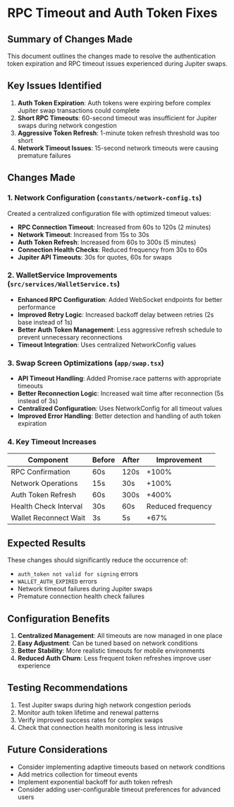 # RPC Timeout and Auth Token Fixes

## Summary of Changes Made

This document outlines the changes made to resolve the authentication token expiration and RPC timeout issues experienced during Jupiter swaps.

## Key Issues Identified

1. **Auth Token Expiration**: Auth tokens were expiring before complex Jupiter swap transactions could complete
2. **Short RPC Timeouts**: 60-second timeout was insufficient for Jupiter swaps during network congestion
3. **Aggressive Token Refresh**: 1-minute token refresh threshold was too short
4. **Network Timeout Issues**: 15-second network timeouts were causing premature failures

## Changes Made

### 1. Network Configuration (`constants/network-config.ts`)
Created a centralized configuration file with optimized timeout values:
- **RPC Connection Timeout**: Increased from 60s to 120s (2 minutes)
- **Network Timeout**: Increased from 15s to 30s
- **Auth Token Refresh**: Increased from 60s to 300s (5 minutes)
- **Connection Health Checks**: Reduced frequency from 30s to 60s
- **Jupiter API Timeouts**: 30s for quotes, 60s for swaps

### 2. WalletService Improvements (`src/services/WalletService.ts`)
- **Enhanced RPC Configuration**: Added WebSocket endpoints for better performance
- **Improved Retry Logic**: Increased backoff delay between retries (2s base instead of 1s)
- **Better Auth Token Management**: Less aggressive refresh schedule to prevent unnecessary reconnections
- **Timeout Integration**: Uses centralized NetworkConfig values

### 3. Swap Screen Optimizations (`app/swap.tsx`)
- **API Timeout Handling**: Added Promise.race patterns with appropriate timeouts
- **Better Reconnection Logic**: Increased wait time after reconnection (5s instead of 3s)
- **Centralized Configuration**: Uses NetworkConfig for all timeout values
- **Improved Error Handling**: Better detection and handling of auth token expiration

### 4. Key Timeout Increases

| Component | Before | After | Improvement |
|-----------|--------|-------|-------------|
| RPC Confirmation | 60s | 120s | +100% |
| Network Operations | 15s | 30s | +100% |
| Auth Token Refresh | 60s | 300s | +400% |
| Health Check Interval | 30s | 60s | Reduced frequency |
| Wallet Reconnect Wait | 3s | 5s | +67% |

## Expected Results

These changes should significantly reduce the occurrence of:
- `auth_token not valid for signing` errors
- `WALLET_AUTH_EXPIRED` errors
- Network timeout failures during Jupiter swaps
- Premature connection health check failures

## Configuration Benefits

1. **Centralized Management**: All timeouts are now managed in one place
2. **Easy Adjustment**: Can be tuned based on network conditions
3. **Better Stability**: More realistic timeouts for mobile environments
4. **Reduced Auth Churn**: Less frequent token refreshes improve user experience

## Testing Recommendations

1. Test Jupiter swaps during high network congestion periods
2. Monitor auth token lifetime and renewal patterns
3. Verify improved success rates for complex swaps
4. Check that connection health monitoring is less intrusive

## Future Considerations

- Consider implementing adaptive timeouts based on network conditions
- Add metrics collection for timeout events
- Implement exponential backoff for auth token refresh
- Consider adding user-configurable timeout preferences for advanced users
